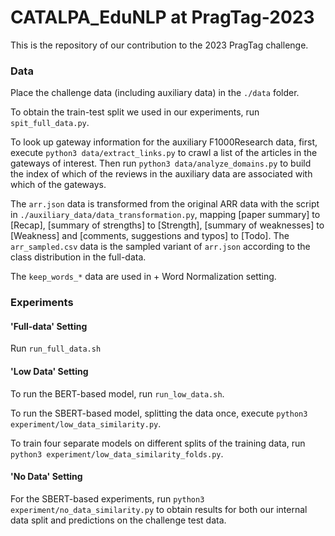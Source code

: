 # CATALPA_EduNLP at PragTag-2023

This is the repository of our contribution to the 2023 PragTag challenge.

### Data

Place the challenge data (including auxiliary data) in the `./data` folder.

To obtain the train-test split we used in our experiments, run `spit_full_data.py`.

To look up gateway information for the auxiliary F1000Research data, first, execute `python3 data/extract_links.py` to crawl a list of the articles in the gateways of interest.
Then run `python3 data/analyze_domains.py` to build the index of which of the reviews in the auxiliary data are associated with which of the gateways.

The `arr.json` data is transformed from the original ARR data with the script in `./auxiliary_data/data_transformation.py`, mapping [paper summary] to [Recap], [summary of strengths] to [Strength], [summary of weaknesses] to [Weakness] and [comments, suggestions and typos] to [Todo]. The `arr_sampled.csv` data is the sampled variant of `arr.json` according to the class distribution in the full-data.

The `keep_words_*` data are used in + Word Normalization setting.

### Experiments

#### 'Full-data' Setting

Run `run_full_data.sh`

#### 'Low Data' Setting

To run the BERT-based model, run `run_low_data.sh`.

To run the SBERT-based model, splitting the data once, execute `python3 experiment/low_data_similarity.py`.

To train four separate models on different splits of the training data, run `python3 experiment/low_data_similarity_folds.py`.

#### 'No Data' Setting

For the SBERT-based experiments, run `python3 experiment/no_data_similarity.py` to obtain results for both our internal data split and predictions on the challenge test data.
